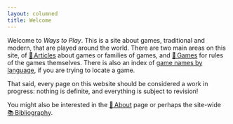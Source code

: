 ```yaml
---
layout: columned
title: Welcome
---
```


Welcome to <cite>Ways to Play</cite>.
This is a site about games, traditional and modern, that are played around the world. There are two main areas on this site, of [<span role="img" aria-label="">🧾</span>&#8239;Articles](/articles/) about games or families of games, and [<span role="img" aria-label="">🎲</span>&#8239;Games](/games/) for rules of the games themselves. There is also an index of [game names by language](/game-names-index/), if you are trying to locate a game.

<!-- excerpt -->

That said, every page on this website should be considered a work in progress: nothing is definite, and everything is subject to revision!

You might also be interested in the [<span role="img" aria-label="">📣</span>&#8239;About](/about/) page or perhaps the site-wide [<span role="img" aria-label="">📚</span>&#8239;Bibliography](/bibliography/).

